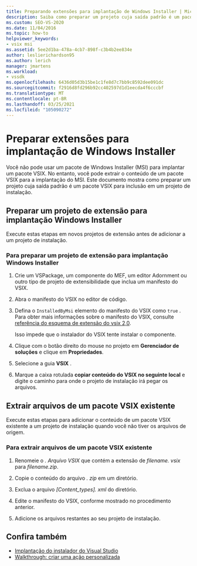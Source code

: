 ```yaml
---
title: Preparando extensões para implantação de Windows Installer | Microsoft Docs
description: Saiba como preparar um projeto cuja saída padrão é um pacote VSIX para inclusão em um projeto de instalação.
ms.custom: SEO-VS-2020
ms.date: 11/04/2016
ms.topic: how-to
helpviewer_keywords:
- vsix msi
ms.assetid: 5ee2d1ba-478a-4cb7-898f-c3b4b2ee834e
author: leslierichardson95
ms.author: lerich
manager: jmartens
ms.workload:
- vssdk
ms.openlocfilehash: 6436d05d3b15be1c1fe8d7c7bb9c8592dee091dc
ms.sourcegitcommit: f2916d8fd296b92cc402597d1d1eecda4f6cccbf
ms.translationtype: MT
ms.contentlocale: pt-BR
ms.lasthandoff: 03/25/2021
ms.locfileid: "105090272"
---
```

# <a name="prepare-extensions-for-windows-installer-deployment"></a>Preparar extensões para implantação de Windows Installer
Você não pode usar um pacote de Windows Installer (MSI) para implantar um pacote VSIX. No entanto, você pode extrair o conteúdo de um pacote VSIX para a implantação do MSI. Este documento mostra como preparar um projeto cuja saída padrão é um pacote VSIX para inclusão em um projeto de instalação.

## <a name="prepare-an-extension-project-for-windows-installer-deployment"></a>Preparar um projeto de extensão para implantação Windows Installer
 Execute estas etapas em novos projetos de extensão antes de adicionar a um projeto de instalação.

### <a name="to-prepare-an-extension-project-for-windows-installer-deployment"></a>Para preparar um projeto de extensão para implantação Windows Installer

1. Crie um VSPackage, um componente do MEF, um editor Adornment ou outro tipo de projeto de extensibilidade que inclua um manifesto do VSIX.

2. Abra o manifesto do VSIX no editor de código.

3. Defina o `InstalledByMsi` elemento do manifesto do VSIX como `true` . Para obter mais informações sobre o manifesto do VSIX, consulte [referência do esquema de extensão do vsix 2,0](../extensibility/vsix-extension-schema-2-0-reference.md).

     Isso impede que o instalador do VSIX tente instalar o componente.

4. Clique com o botão direito do mouse no projeto em **Gerenciador de soluções** e clique em **Propriedades**.

5. Selecione a guia **VSIX** .

6. Marque a caixa rotulada **copiar conteúdo do VSIX no seguinte local** e digite o caminho para onde o projeto de instalação irá pegar os arquivos.

## <a name="extract-files-from-an-existing-vsix-package"></a>Extrair arquivos de um pacote VSIX existente
 Execute estas etapas para adicionar o conteúdo de um pacote VSIX existente a um projeto de instalação quando você não tiver os arquivos de origem.

### <a name="to-extract-files-from-an-existing-vsix-package"></a>Para extrair arquivos de um pacote VSIX existente

1. Renomeie o *. Arquivo VSIX* que contém a extensão de *filename. vsix* para *filename.zip*.

2. Copie o conteúdo do arquivo *. zip* em um diretório.

3. Exclua o arquivo *[Content_types]. xml* do diretório.

4. Edite o manifesto do VSIX, conforme mostrado no procedimento anterior.

5. Adicione os arquivos restantes ao seu projeto de instalação.

## <a name="see-also"></a>Confira também
- [Implantação do instalador do Visual Studio](/previous-versions/2kt85ked(v=vs.120))
- [Walkthrough: criar uma ação personalizada](/previous-versions/visualstudio/visual-studio-2010/d9k65z2d(v=vs.100))